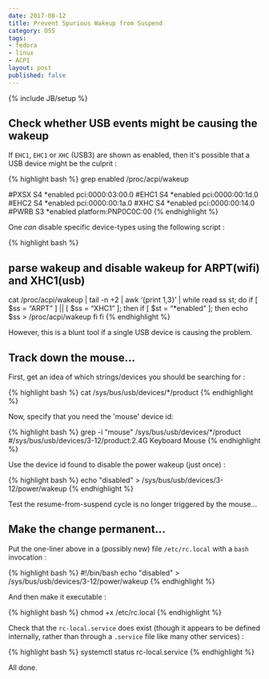 ```yaml
---
date: 2017-08-12
title: Prevent Spurious Wakeup from Suspend
category: OSS
tags:
- fedora
- linux
- ACPI
layout: post
published: false
---
```

{% include JB/setup %}

## Check whether USB events might be causing the wakeup

If ```EHC1```, ```EHC1``` or ```XHC``` (USB3) are shown as enabled, then it's possible that a USB 
device might be the culprit :

{% highlight bash %}
grep enabled /proc/acpi/wakeup 

#PXSX	  S4	*enabled   pci:0000:03:00.0
#EHC1	  S4	*enabled   pci:0000:00:1d.0
#EHC2	  S4	*enabled   pci:0000:00:1a.0
#XHC	  S4	*enabled   pci:0000:00:14.0
#PWRB	  S3	*enabled   platform:PNP0C0C:00
{% endhighlight %}

One *can* disable specific device-types using the following script :

{% highlight bash %}
## parse wakeup and disable wakeup for ARPT(wifi) and XHC1(usb)
cat /proc/acpi/wakeup | tail -n +2 | awk ‘{print $1,$3}’ | while read ss st;
do
  if [ $ss = “ARPT” ] || [ $ss = “XHC1” ]; then
    if [ $st = “*enabled” ]; then
      echo $ss > /proc/acpi/wakeup
    fi
  fi
{% endhighlight %}

However, this is a blunt tool if a single USB device is causing the problem.


## Track down the mouse...

First, get an idea of which strings/devices you should be searching for :

{% highlight bash %}
cat /sys/bus/usb/devices/*/product 
{% endhighlight %}

Now, specify that you need the 'mouse' device id:

{% highlight bash %}
grep -i  "mouse" /sys/bus/usb/devices/*/product 
#/sys/bus/usb/devices/3-12/product:2.4G Keyboard Mouse
{% endhighlight %}

Use the device id found to disable the power wakeup (just once) :

{% highlight bash %}
echo "disabled" > /sys/bus/usb/devices/3-12/power/wakeup
{% endhighlight %}

Test the resume-from-suspend cycle is no longer triggered by the mouse...

## Make the change permanent...

Put the one-liner above in a (possibly new) file ```/etc/rc.local``` with a ```bash``` invocation : 

{% highlight bash %}
#!/bin/bash
echo "disabled" > /sys/bus/usb/devices/3-12/power/wakeup
{% endhighlight %}

And then make it executable :

{% highlight bash %}
chmod +x /etc/rc.local
{% endhighlight %}

Check that the ```rc-local.service``` does exist (though it appears to be defined internally, 
rather than through a ```.service``` file like many other services) :

{% highlight bash %}
systemctl status rc-local.service 
{% endhighlight %}



All done.

